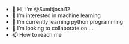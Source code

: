 - 👋 Hi, I’m @Sumitjoshi12
- 👀 I’m interested in machine learning
- 🌱 I’m currently learning python programming
- 💞️ I’m looking to collaborate on ...
- 📫 How to reach me 

<!---
Sumitjoshi12/Sumitjoshi12 is a ✨ special ✨ repository because its `README.md` (this file) appears on your GitHub profile.
You can click the Preview link to take a look at your changes.
--->
